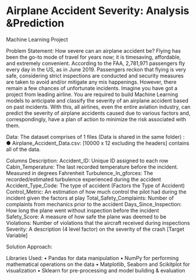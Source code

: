 # Airplane Accident Severity: Analysis &Prediction
Machine Learning Project 

Problem Statement:
How severe can an airplane accident be? Flying has been the go-to mode of travel for years now; it is timesaving, affordable, and extremely convenient. According to the FAA, 2,781,971 passengers fly every day in the US, as in June 2019. Passengers reckon that flying is very safe, considering strict inspections are conducted and security measures are taken to avoid and/or mitigate any mis happenings. However, there remain a few chances of unfortunate incidents. Imagine you have got a project from leading airline. You are required to build Machine Learning models to anticipate and classify the severity of an airplane accident based on past incidents. With this, all airlines, even the entire aviation industry, can predict the severity of airplane accidents caused due to various factors and, correspondingly, have a plan of action to minimize the risk associated with them.

Data:
The dataset comprises of 1 files (Data is shared in the same folder) : ● Airplane_Accident_Data.csv: [10000 x 12 excluding the headers] contains all of the data.

Columns Description:
Accident_ID: Unique ID assigned to each row 
Cabin_Temperature: The last recorded temperature before the incident. Measured in degrees Fahrenheit 
Turbulence_In_gforces: The recorded/estimated turbulence experienced during the accident 
Accident_Type_Code: The type of accident (Factors the Type of Accident)
Control_Metric: An estimation of how much control the pilot had during the incident given the factors at play
Total_Safety_Complaints: Number of complaints from mechanics prior to the accident 
Days_Since_Inspection: How long the plane went without inspection before the incident  
Safety_Score: A measure of how safe the plane was deemed to be 
Violations: Number of violations that the aircraft received during inspections 
Severity: A description (4 level factor) on the severity of the crash [Target Variable]

Solution Approach:

Libraries Used:
• Pandas for data manipulation • NumPy for performing mathematical operations on the data • Matplotlib, Seaborn and Scikitplot for visualization • Sklearn for pre-processing and model building & evaluation

